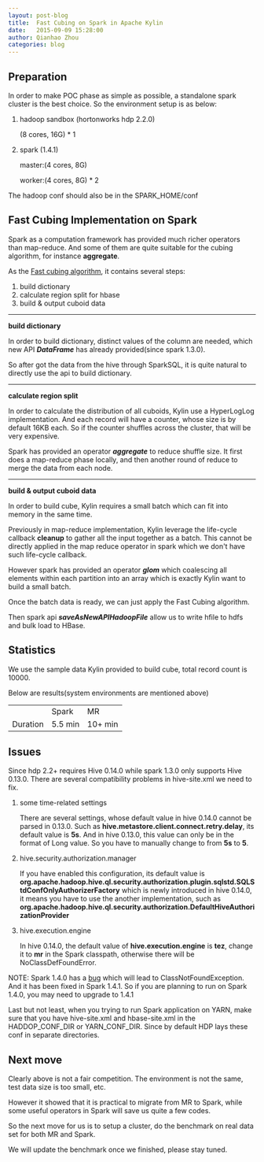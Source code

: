 ```yaml
---
layout: post-blog
title:  Fast Cubing on Spark in Apache Kylin
date:   2015-09-09 15:28:00
author: Qianhao Zhou
categories: blog
---
```


## Preparation

In order to make POC phase as simple as possible, a standalone spark cluster is the best choice.
So the environment setup is as below:

1. hadoop sandbox (hortonworks hdp 2.2.0)
	
	(8 cores, 16G) * 1

2. spark (1.4.1)

	master:(4 cores, 8G)
	
	worker:(4 cores, 8G) * 2
	
The hadoop conf should also be in the SPARK_HOME/conf


## Fast Cubing Implementation on Spark

Spark as a computation framework has provided much richer operators than map-reduce. And some of them are quite suitable for the cubing algorithm, for instance **aggregate**.

As the [Fast cubing algorithm](http://kylin.apache.org/blog/2015/08/15/fast-cubing/ "Fast Cubing Algorithm in Apache Kylin"), it contains several steps:

1. build dictionary
2. calculate region split for hbase
3. build & output cuboid data

----

**build dictionary**

In order to build dictionary, distinct values of the column are needed, which new API ***DataFrame*** has already provided(since spark 1.3.0).

So after got the data from the hive through SparkSQL, it is quite natural to directly use the api to build dictionary.

----

**calculate region split**

In order to calculate the distribution of all cuboids, Kylin use a HyperLogLog implementation. And each record will have a counter, whose size is by default 16KB each. So if the counter shuffles across the cluster, that will be very expensive.

Spark has provided an operator ***aggregate*** to reduce shuffle size. It first does a map-reduce phase locally, and then another round of reduce to merge the data from each node.

----

**build & output cuboid data**

In order to build cube, Kylin requires a small batch which can fit into memory in the same time.

Previously in map-reduce implementation, Kylin leverage the life-cycle callback **cleanup** to gather all the input together as a batch. This cannot be directly applied in the map reduce operator in spark which we don't have such life-cycle callback.

However spark has provided an operator ***glom*** which coalescing all elements within each partition into an array which is exactly Kylin want to build a small batch.

Once the batch data is ready, we can just apply the Fast Cubing algorithm. 

Then spark api ***saveAsNewAPIHadoopFile*** allow us to write hfile to hdfs and bulk load to HBase.


## Statistics

We use the sample data Kylin provided to build cube, total record count is 10000.

Below are results(system environments are mentioned above)
<table>
    <tr>
        <td></td>
        <td>Spark</td>
        <td>MR</td>
    </tr>
    <tr>
        <td>Duration</td>
        <td>5.5 min</td>
        <td>10+ min</td>
    </tr>
</table>

## Issues

Since hdp 2.2+ requires Hive 0.14.0 while spark 1.3.0 only supports Hive 0.13.0. There are several compatibility problems in hive-site.xml we need to fix.

1. some time-related settings

    There are several settings, whose default value in hive 0.14.0 cannot be parsed in 0.13.0. Such as **hive.metastore.client.connect.retry.delay**, its default value is **5s**. And in hive 0.13.0, this value can only be in the format of Long value. So you have to manually change to from **5s** to **5**.

2. hive.security.authorization.manager

    If you have enabled this configuration, its default value is **org.apache.hadoop.hive.ql.security.authorization.plugin.sqlstd.SQLStdConfOnlyAuthorizerFactory** which is newly introduced in hive 0.14.0, it means you have to use the another implementation, such as **org.apache.hadoop.hive.ql.security.authorization.DefaultHiveAuthorizationProvider**

3. hive.execution.engine

    In hive 0.14.0, the default value of **hive.execution.engine** is **tez**, change it to **mr** in the Spark classpath, otherwise there will be NoClassDefFoundError.

NOTE: Spark 1.4.0 has a [bug](https://issues.apache.org/jira/browse/SPARK-8368) which will lead to ClassNotFoundException. And it has been fixed in Spark 1.4.1. So if you are planning to run on Spark 1.4.0, you may need to upgrade to 1.4.1

Last but not least, when you trying to run Spark application on YARN, make sure that you have hive-site.xml and hbase-site.xml in the  HADDOP_CONF_DIR or YARN_CONF_DIR. Since by default HDP lays these conf in separate directories.




## Next move

Clearly above is not a fair competition. The environment is not the same, test data size is too small, etc.

However it showed that it is practical to migrate from MR to Spark, while some useful operators in Spark will save us quite a few codes.

So the next move for us is to setup a cluster, do the benchmark on real data set for both MR and Spark.

We will update the benchmark once we finished, please stay tuned.